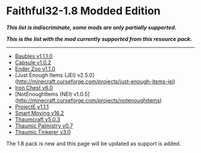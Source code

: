 Faithful32-1.8 Modded Edition
=================
**_This list is indiscriminate, some mods are only partially supported._**

**_This is the list with the mod currently supported from this resource pack._**
_________________

- [Baubles v1.1.1.0](http://minecraft.curseforge.com/projects/baubles)
- [Capsule v1.0.2](http://minecraft.curseforge.com/projects/capsule)
- [Ender Zoo v1.1.0](http://minecraft.curseforge.com/projects/ender-zoo)
- [Just Enough Items (JEI) v2.5.0] (http://minecraft.curseforge.com/projects/just-enough-items-jei)
- [Iron Chest v6.0](http://minecraft.curseforge.com/projects/iron-chests)
- [NotEnoughItems (NEI) v1.0.5] (http://minecraft.curseforge.com/projects/notenoughitems)
- [ProjectE v1.1.1](http://minecraft.curseforge.com/mc-mods/226410-projecte)
- [Smart Moving v16.2](http://minecraft.curseforge.com/projects/smart-moving)
- [Thaumcraft v5.0.3](http://minecraft.curseforge.com/projects/thaumcraft)
- [Thaumic Palmistry v0.7](http://minecraft.curseforge.com/projects/tc5-addon-thaumic-palmistry)
- [Thaumic Tinkerer v3.0](http://minecraft.curseforge.com/projects/thaumic-tinkerer)

The 1.8 pack is new and this page will be updated as support is added.